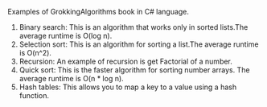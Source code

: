 Examples of GrokkingAlgorithms book in C# language.

1. Binary search: This is an algorithm that works only in sorted lists.The average runtime is O(log n).
2. Selection sort: This is an algorithm for sorting a list.The average runtime is O(n^2).
3. Recursion: An example of recursion is get Factorial of a number.
4. Quick sort: This is the faster algorithm for sorting number arrays. The average runtime is O(n * log n).
5. Hash tables: This allows you to map a key to a value using a hash function.
